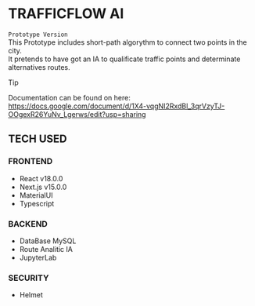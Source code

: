 # TRAFFICFLOW AI
`Prototype Version`  
This Prototype includes short-path algorythm to connect two points in the city.  
It pretends to have got an IA to qualificate traffic points and determinate alternatives routes.  
> [!TIP]
> Documentation can be found on here: https://docs.google.com/document/d/1X4-vqgNI2RxdBl_3qrVzyTJ-OOgexR26YuNv_Lgerws/edit?usp=sharing

## TECH USED
### FRONTEND
- React v18.0.0  
- Next.js v15.0.0  
- MaterialUI  
- Typescript  

### BACKEND
- DataBase MySQL  
- Route Analitic IA
- JupyterLab

### SECURITY
- Helmet